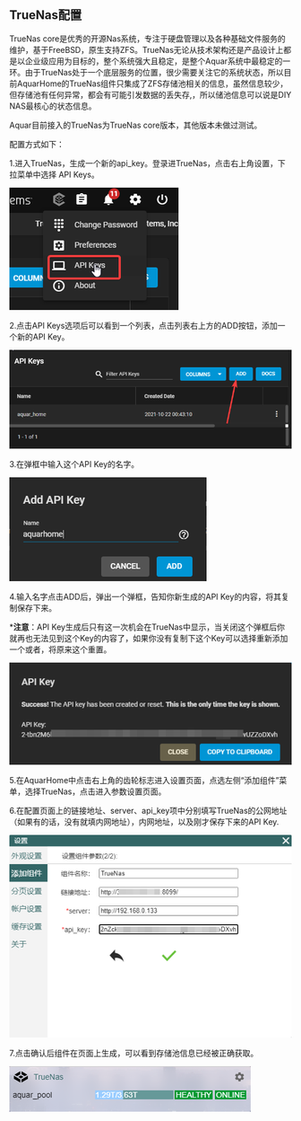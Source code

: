 ## TrueNas配置

TrueNas core是优秀的开源Nas系统，专注于硬盘管理以及各种基础文件服务的维护，基于FreeBSD，原生支持ZFS。TrueNas无论从技术架构还是产品设计上都是以企业级应用为目标的，整个系统强大且稳定，是整个Aquar系统中最稳定的一环。由于TrueNas处于一个底层服务的位置，很少需要关注它的系统状态，所以目前AquarHome的TrueNas组件只集成了ZFS存储池相关的信息，虽然信息较少，但存储池有任何异常，都会有可能引发数据的丢失存,，所以储池信息可以说是DIY NAS最核心的状态信息。

Aquar目前接入的TrueNas为TrueNas core版本，其他版本未做过测试。

配置方式如下：

1.进入TrueNas，生成一个新的api_key。登录进TrueNas，点击右上角设置，下拉菜单中选择 API Keys。

![](../images/truenas/chrome_AdFIgmhBxv.png)

2.点击API Keys选项后可以看到一个列表，点击列表右上方的ADD按钮，添加一个新的API Key。

![](../images/truenas/chrome_gy18JHQQ1I.png)

3.在弹框中输入这个API Key的名字。

![](../images/truenas/chrome_0SxtBdj9Jq.png)

4.输入名字点击ADD后，弹出一个弹框，告知你新生成的API Key的内容，将其复制保存下来。

***注意**：API Key生成后只有这一次机会在TrueNas中显示，当关闭这个弹框后你就再也无法见到这个Key的内容了，如果你没有复制下这个Key可以选择重新添加一个或者，将原来这个重置。

![](../images/truenas/chrome_jlYtWdE9C0.png)

5.在AquarHome中点击右上角的齿轮标志进入设置页面，点选左侧“添加组件”菜单，选择TrueNas，点击进入参数设置页面。

6.在配置页面上的链接地址、server、api_key项中分别填写TrueNas的公网地址（如果有的话，没有就填内网地址），内网地址，以及刚才保存下来的API Key.

![](../images/truenas/chrome_XL1f5jiEld.png)

7.点击确认后组件在页面上生成，可以看到存储池信息已经被正确获取。

![](../images/truenas/chrome_aWBO2AUQbT.png)
